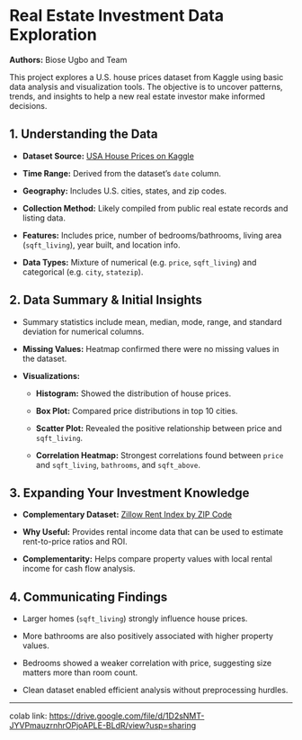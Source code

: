 # Real Estate Investment Data Exploration

**Authors:** Biose Ugbo and Team

This project explores a U.S. house prices dataset from Kaggle using basic data analysis and visualization tools. The objective is to uncover patterns, trends, and insights to help a new real estate investor make informed decisions.

## 1. Understanding the Data

- **Dataset Source:** [USA House Prices on Kaggle](https://www.kaggle.com/datasets/fratzcan/usa-house-prices)

- **Time Range:** Derived from the dataset’s `date` column.

- **Geography:** Includes U.S. cities, states, and zip codes.

- **Collection Method:** Likely compiled from public real estate records and listing data.

- **Features:** Includes price, number of bedrooms/bathrooms, living area (`sqft_living`), year built, and location info.

- **Data Types:** Mixture of numerical (e.g. `price`, `sqft_living`) and categorical (e.g. `city`, `statezip`).

## 2. Data Summary & Initial Insights

- Summary statistics include mean, median, mode, range, and standard deviation for numerical columns.

- **Missing Values:** Heatmap confirmed there were no missing values in the dataset.

- **Visualizations:**

  - **Histogram:** Showed the distribution of house prices.

  - **Box Plot:** Compared price distributions in top 10 cities.

  - **Scatter Plot:** Revealed the positive relationship between price and `sqft_living`.

  - **Correlation Heatmap:** Strongest correlations found between `price` and `sqft_living`, `bathrooms`, and `sqft_above`.

## 3. Expanding Your Investment Knowledge

- **Complementary Dataset:** [Zillow Rent Index by ZIP Code](https://www.kaggle.com/datasets/ananaym/zillow-rent-index-by-zip-code)

- **Why Useful:** Provides rental income data that can be used to estimate rent-to-price ratios and ROI.

- **Complementarity:** Helps compare property values with local rental income for cash flow analysis.

## 4. Communicating Findings

- Larger homes (`sqft_living`) strongly influence house prices.

- More bathrooms are also positively associated with higher property values.

- Bedrooms showed a weaker correlation with price, suggesting size matters more than room count.

- Clean dataset enabled efficient analysis without preprocessing hurdles.

---

colab link: https://drive.google.com/file/d/1D2sNMT-JYVPmauzrnhrOPjoAPLE-BLdR/view?usp=sharing
